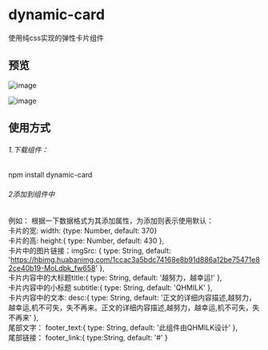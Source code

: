 # dynamic-card
使用纯css实现的弹性卡片组件
## 预览
 ![image](https://github.com/QHCLF/dynamic-card/tree/master/src/assets/card1.png)

![image](http://https://github.com/QHCLF/dynamic-card/tree/master/src/assets/card2.png)


## 使用方式
###### 1.下载组件：
npm  install dynamic-card
###### 2添加到组件中
例如：
<card :width="200" :height="300"></card>
根据一下数据格式为其添加属性，为添加则表示使用默认：
<br>
        卡片的宽: width: {type: Number,  default: 370}
        <br>
        卡片的高: height:{
            type: Number,
            default: 430
        },
          <br>
        卡片中的图片链接：imgSrc: {
            type: String,
            default: 'https://hbimg.huabanimg.com/1ccac3a5bdc74168e8b91d886a12be75471e82ce40b19-MoLdbk_fw658'
        },
          <br>
        卡片内容中的大标题title:{
            type: String,
            default: '越努力，越幸运!' 
        },
          <br>
        卡片内容中的小标题 subtitle:{
            type: String,
            default: 'QHMILK' 
        },
          <br>
        卡片内容中的文本: desc:{
            type: String,
            default: '正文的详细内容描述,越努力，越幸运,机不可失，失不再来。正文的详细内容描述,越努力，越幸运,机不可失，失不再来'
        },
          <br>
         尾部文字： footer_text:{
            type: String,
            default: '此组件由QHMILK设计'
        },
          <br>
        尾部链接： footer_link:{
            type:String,
            default: '#'
        }


